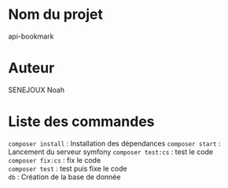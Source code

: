 # Nom du projet
api-bookmark  

# Auteur
SENEJOUX Noah

# Liste des commandes 


`composer install` : Installation des dépendances
`composer start` : Lancement du serveur symfony
`composer test:cs` : test le code  
`composer fix:cs` : fix le code  
`composer test` : test puis fixe le code  
`db` : Création de la base de donnée
